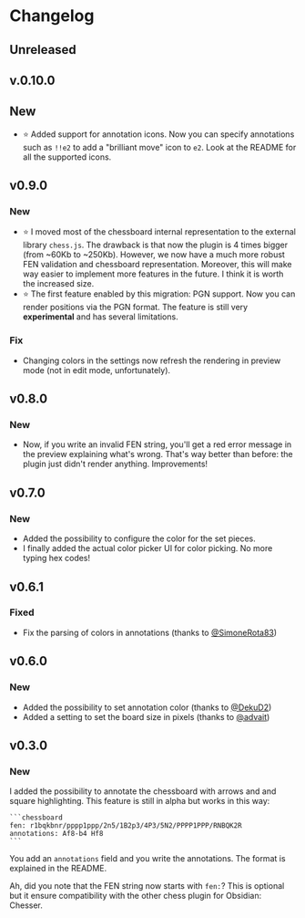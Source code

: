# Changelog

## Unreleased

## v.0.10.0

## New 

- ⭐ Added support for annotation icons. Now you can specify annotations such as `!!e2` to add a "brilliant move" icon to `e2`. Look at the README for all the supported icons.

## v0.9.0 

### New

- ⭐ I moved most of the chessboard internal representation to the external library `chess.js`. The drawback is that now the plugin is 4 times bigger (from ~60Kb to ~250Kb). However, we now have a much more robust FEN validation and chessboard representation. Moreover, this will make way easier to implement more features in the future. I think it is worth the increased size.
- ⭐ The first feature enabled by this migration: PGN support. Now you can render positions via the PGN format. The feature is still very **experimental** and has several limitations.

### Fix

- Changing colors in the settings now refresh the rendering in preview mode (not in edit mode, unfortunately).

## v0.8.0

### New

- Now, if you write an invalid FEN string, you'll get a red error message in the preview explaining what's wrong. That's way better than before: the plugin just didn't render anything. Improvements!

## v0.7.0

### New

- Added the possibility to configure the color for the set pieces.
- I finally added the actual color picker UI for color picking. No more typing hex codes!

## v0.6.1

### Fixed

- Fix the parsing of colors in annotations (thanks to [@SimoneRota83](https://github.com/SimoneRota83))

## v0.6.0

### New

- Added the possibility to set annotation color (thanks to [@DekuD2](https://github.com/DekuD2))
- Added a setting to set the board size in pixels (thanks to [@advait](https://github.com/advait))

## v0.3.0

### New

I added the possibility to annotate the chessboard with arrows and and square highlighting. This feature is still in alpha but works in this way:

````
```chessboard
fen: r1bqkbnr/pppp1ppp/2n5/1B2p3/4P3/5N2/PPPP1PPP/RNBQK2R
annotations: Af8-b4 Hf8
```
````

You add an `annotations` field and you write the annotations. The format is explained in the README.

Ah, did you note that the FEN string now starts with `fen:`? This is optional but it ensure compatibility with the other chess plugin for Obsidian: Chesser.
